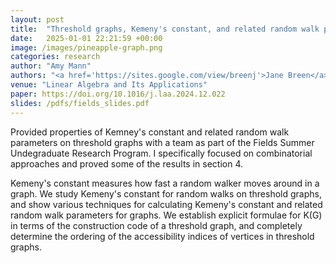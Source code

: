 ```yaml
---
layout: post
title:  "Threshold graphs, Kemeny's constant, and related random walk parameters"
date:   2025-01-01 22:21:59 +00:00
image: /images/pineapple-graph.png
categories: research
author: "Amy Mann"
authors: "<a href='https://sites.google.com/view/breenj'>Jane Breen</a>, <a href='https://sites.google.com/view/kswim'>Sooyeong Kim</a>, Alexander Low Fung, <strong>Amy Mann</strong>, <a href='https://www.linkedin.com/in/andrei-alexandru-parfeni/'>Andrei Parfeni</a>, <a href='https://www.linkedin.com/in/giovanni-tedesco-77942a1a4/?originalSubdomain=ca'>Giovanni Tedesco</a>"
venue: "Linear Algebra and Its Applications"
paper: https://doi.org/10.1016/j.laa.2024.12.022
slides: /pdfs/fields_slides.pdf
---
```

Provided properties of Kemney's constant and related random walk parameters on threshold graphs with a team as part of the Fields Summer Undegraduate Research Program. I specifically focused on combinatorial approaches and proved some of the results in section 4. 

Kemeny's constant measures how fast a random walker moves around in a graph. We study Kemeny's constant for random walks on threshold graphs, and show various techniques for calculating Kemeny's constant and related random walk parameters for graphs. We establish explicit formulae for K(G) in terms of the construction code of a threshold graph, and completely determine the ordering of the accessibility indices of vertices in threshold graphs.